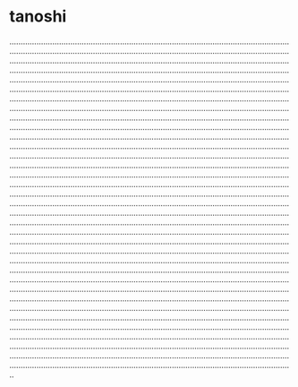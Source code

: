 # tanoshi

......................................................................................................................................................................................................................................................................................................................................................................................................................................................................................................................................................................................................................................................................................................................................................................................................................................................................................................................................................................................................................................................................................................................................................................................................................................................................................................................................................................................................................................................................................................................................................................................................................................................................................................................................................................................................................................................................................................................................................................................................................................................................................................................................................................................................................................................................................................................................................................................................................................................................................................................................................................................................................................................................................................................................................................................................................................................................................................................................................................................................................................................................................................................................................................................................................................................................................................................................................................................................................................................................................................................................................................................................................................................................................................................................................................................................................................................................................................................................................................................................................................................................................................................................................................................................................................................................................................................................................................................................................................................................................................................